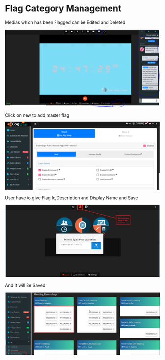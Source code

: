 # Flag Category Management

Medias which has been Flagged can be Edited and Deleted

![](../.gitbook/assets/image%20%2815%29.png)

Click on new to add master flag

![](../.gitbook/assets/image%20%28285%29.png)

User have to give Flag Id,Description and Display Name and Save

![](../.gitbook/assets/image%20%2814%29.png)

And It will Be Saved

![](../.gitbook/assets/image%20%2897%29.png)

